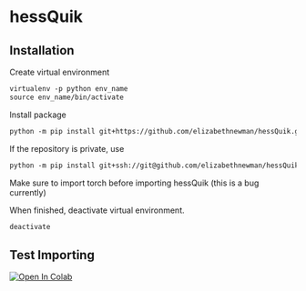 # hessQuik


## Installation

Create virtual environment

```html
virtualenv -p python env_name
source env_name/bin/activate
```


Install package

[comment]: <> (https://adamj.eu/tech/2019/03/11/pip-install-from-a-git-repository/)
```html
python -m pip install git+https://github.com/elizabethnewman/hessQuik.git
```
If the repository is private, use
```html
python -m pip install git+ssh://git@github.com/elizabethnewman/hessQuik.git
```

Make sure to import torch before importing hessQuik (this is a bug currently)

When finished, deactivate virtual environment.

```html
deactivate
```

## Test Importing
[![Open In Colab](https://colab.research.google.com/assets/colab-badge.svg)](https://colab.research.google.com/drive/1GCUSR9fGhQ9PoqfPxv8qRfqf88_ibyUA?usp=sharing)